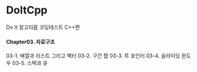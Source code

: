 # DoItCpp
Do It 알고리즘 코딩테스트 C++편




#### Chapter03. 자료구조
03-1. 배열과 리스트 그리고 벡터
03-2. 구간 합
03-3. 투 포인터
03-4. 슬라이딩 윈도우
03-5. 스택과 큐

